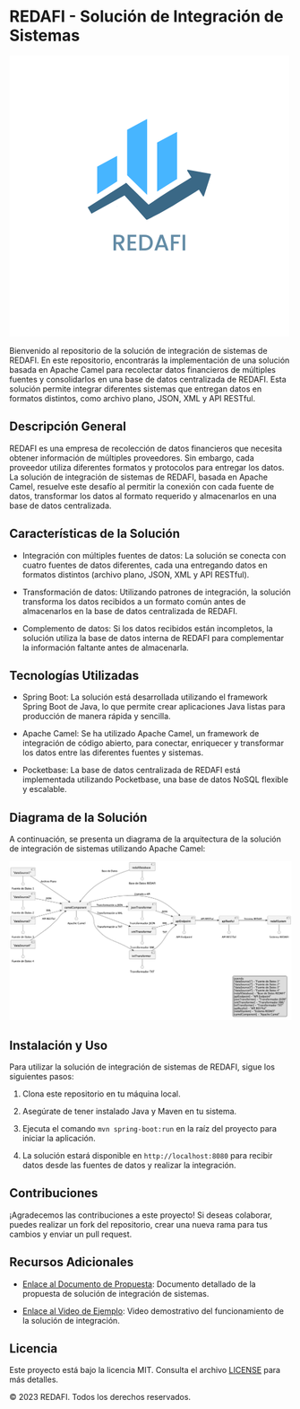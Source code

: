 # REDAFI - Solución de Integración de Sistemas

![REDAFI Logo](https://github.com/Giovasdf/ExamenIntegracionSistemas/blob/Main/REDAFI.png)

Bienvenido al repositorio de la solución de integración de sistemas de REDAFI. En este repositorio, encontrarás la implementación de una solución basada en Apache Camel para recolectar datos financieros de múltiples fuentes y consolidarlos en una base de datos centralizada de REDAFI. Esta solución permite integrar diferentes sistemas que entregan datos en formatos distintos, como archivo plano, JSON, XML y API RESTful.

## Descripción General

REDAFI es una empresa de recolección de datos financieros que necesita obtener información de múltiples proveedores. Sin embargo, cada proveedor utiliza diferentes formatos y protocolos para entregar los datos. La solución de integración de sistemas de REDAFI, basada en Apache Camel, resuelve este desafío al permitir la conexión con cada fuente de datos, transformar los datos al formato requerido y almacenarlos en una base de datos centralizada.

## Características de la Solución

- Integración con múltiples fuentes de datos: La solución se conecta con cuatro fuentes de datos diferentes, cada una entregando datos en formatos distintos (archivo plano, JSON, XML y API RESTful).

- Transformación de datos: Utilizando patrones de integración, la solución transforma los datos recibidos a un formato común antes de almacenarlos en la base de datos centralizada de REDAFI.

- Complemento de datos: Si los datos recibidos están incompletos, la solución utiliza la base de datos interna de REDAFI para complementar la información faltante antes de almacenarla.

## Tecnologías Utilizadas

- Spring Boot: La solución está desarrollada utilizando el framework Spring Boot de Java, lo que permite crear aplicaciones Java listas para producción de manera rápida y sencilla.

- Apache Camel: Se ha utilizado Apache Camel, un framework de integración de código abierto, para conectar, enriquecer y transformar los datos entre las diferentes fuentes y sistemas.

- Pocketbase: La base de datos centralizada de REDAFI está implementada utilizando Pocketbase, una base de datos NoSQL flexible y escalable.

## Diagrama de la Solución

A continuación, se presenta un diagrama de la arquitectura de la solución de integración de sistemas utilizando Apache Camel:

![Diagrama de la Solución](https://github.com/Giovasdf/ExamenIntegracionSistemas/blob/Main/Diagrama2.png)

## Instalación y Uso

Para utilizar la solución de integración de sistemas de REDAFI, sigue los siguientes pasos:

1. Clona este repositorio en tu máquina local.

2. Asegúrate de tener instalado Java y Maven en tu sistema.

3. Ejecuta el comando `mvn spring-boot:run` en la raíz del proyecto para iniciar la aplicación.

4. La solución estará disponible en `http://localhost:8080` para recibir datos desde las fuentes de datos y realizar la integración.

## Contribuciones

¡Agradecemos las contribuciones a este proyecto! Si deseas colaborar, puedes realizar un fork del repositorio, crear una nueva rama para tus cambios y enviar un pull request.

## Recursos Adicionales

- [Enlace al Documento de Propuesta](https://www.example.com/documento-propuesta.pdf): Documento detallado de la propuesta de solución de integración de sistemas.

- [Enlace al Video de Ejemplo](https://www.youtube.com/watch?v=ejemplo): Video demostrativo del funcionamiento de la solución de integración.

## Licencia

Este proyecto está bajo la licencia MIT. Consulta el archivo [LICENSE](LICENSE) para más detalles.

© 2023 REDAFI. Todos los derechos reservados.
